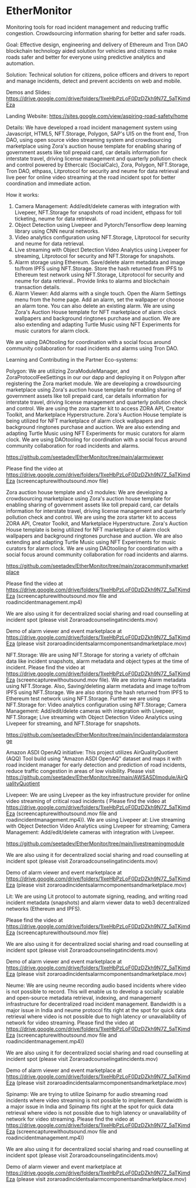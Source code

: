 # EtherMonitor
Monitoring tools for road incident management and reducing traffic congestion. Crowdsourcing information sharing for better and safer roads.

Goal: Effective design, engineering and delivery of Ethereum and Tron DAO blockchain technology aided solution for vehicles and citizens to make roads safer and better for everyone using predictive analytics and automation. 

Solution: Technical solution for citizens, police officers and drivers to report and manage incidents, detect and prevent accidents on web and mobile.

Demos and Slides: https://drive.google.com/drive/folders/1lxeHbPzLoF0DzDZkh9N7Z_5aTKjmdEza

Landing Website: https://sites.google.com/view/aspiring-road-safety/home

Details: We have developed a road incident management system using Javascript, HTML5, NFT.Storage, Polygon, SAP's UI5 on the front end, Tron DAO, using open source video streaming system and crowdsourcing marketplace using Zora's auction house template for enabling sharing of government assets like toll prepaid card, car details information for interstate travel, driving license management and quarterly pollution check and control powered by Ethercalc (SocialCalc), Zora, Polygon, NFT.Storage, Tron DAO, ethpass, Litprotocol for security and neume for data retrieval and live peer for online video streaming at the road incident spot for better coordination and immediate action.

How it works:
1. Camera Management: Add/edit/delete cameras with integration with Livepeer, NFT.Storage for snapshots of road incident, ethpass for toll ticketing, neume for data retrieval.
2. Object Detection using Livepeer and Pytorch/Tensorflow deep learning library using CNN neural networks.
3.  Video analytics configuration using NFT.Storage, Litprotocol for security and neume for data retrieval.
4. Live streaming with Object Detection Video Analytics using Livepeer for streaming, Litprotocol for security and NFT.Storage for snapshots.
5. Alarm storage using Ethereum. Save/delete alarm metadata and image to/from IPFS using NFT.Storage. Store the hash returned from IPFS to Ethereum test network using  NFT.Storage, Litprotocol for security and neume for data retrieval.. Provide links to alarms and blockchain transaction details.
6. Alarm Viewer: Add alarms with a single touch.
Open the Alarm Settings menu from the home page.
Add an alarm, set the wallpaper or choose an alarm tone.
You can also delete an existing alarm.
We are using Zora's Auction House template for NFT marketplace of alarm clock wallpapers and background ringtones purchase and auction.
We are also extending and adapting Turtle Music using NFT Experiments for music curators for alarm clock.


We are using DAOtooling for coordination with a social focus around community collaboration for road incidents and alarms using Tron DAO.


Learning and Contributing in the Partner Eco-systems:

Polygon: We are utilizing ZoraModuleManager, and ZoraProtocolFeeSettings in our our dapp and deploying it on Polygon after registering the Zora market module. We are developing a crowdsourcing marketplace using Zora's auction house template for enabling sharing of government assets like toll prepaid card, car details information for interstate travel, driving license management and quarterly pollution check and control. We are using the zora starter kit to access  ZORA API, Creator Toolkit, and Marketplace Hyperstructure. Zora's Auction House template is being utilized for NFT marketplace of alarm clock wallpapers and background ringtones purchase and auction.
We are also extending and adapting Turtle Music using NFT Experiments for music curators for alarm clock.
We are using DAOtooling for coordination with a social focus around community collaboration for road incidents and alarms.

https://github.com/seetadev/EtherMonitor/tree/main/alarmviewer

Please find the video at https://drive.google.com/drive/folders/1lxeHbPzLoF0DzDZkh9N7Z_5aTKjmdEza (screencapturewithoutsound.mov file)


Zora auction house template and v3 modules:
We are developing a crowdsourcing marketplace using Zora's auction house template for enabling sharing of government assets like toll prepaid card, car details information for interstate travel, driving license management and quarterly pollution check and control. We are using the zora starter kit to access  ZORA API, Creator Toolkit, and Marketplace Hyperstructure. Zora's Auction House template is being utilized for NFT marketplace of alarm clock wallpapers and background ringtones purchase and auction.
We are also extending and adapting Turtle Music using NFT Experiments for music curators for alarm clock.
We are using DAOtooling for coordination with a social focus around community collaboration for road incidents and alarms.

https://github.com/seetadev/EtherMonitor/tree/main/zoracommunitymarketplace

Please find the video at https://drive.google.com/drive/folders/1lxeHbPzLoF0DzDZkh9N7Z_5aTKjmdEza (screencapturewithoutsound.mov file and roadincidentmanagement.mp4)


We are also using it for decentralized social sharing and road counselling at  incident spot (please visit  Zoraroadcounselingatincidents.mov)

Demo of alarm viewer and event marketplace at https://drive.google.com/drive/folders/1lxeHbPzLoF0DzDZkh9N7Z_5aTKjmdEza  (please visit zoraroadincidentsalarmcomponentsandmarketplace.mov)


NFT.Storage:
We are using NFT.Storage  for storing a variety of offchain data like incident snapshots, alarm metadata and object types at the time of incident. Please find the video at https://drive.google.com/drive/folders/1lxeHbPzLoF0DzDZkh9N7Z_5aTKjmdEza (screencapturewithoutsound.mov file). We are storing Alarm metadata using NFT.Storage. Also, Saving/deleting alarm metadata and image to/from IPFS using NFT.Storage. We are also storing the hash returned from IPFS to Ethereum test network using  NFT.Storage.
 Further we are using NFT.Storage for: Video analytics configuration using NFT.Storage; Camera Management: Add/edit/delete cameras with integration with Livepeer, NFT.Storage; Live streaming with Object Detection Video Analytics using Livepeer for streaming, and NFT.Storage for snapshots.

https://github.com/seetadev/EtherMonitor/tree/main/incidentandalarmstorage


Amazon ASDI OpenAQ initiative: This project utilizes AirQualityQuotient (AQQ) Tool build using "Amazon ASDI OpenAQ" dataset and maps it with road incident manager for early detection and prediction of road incidents, reduce traffic congestion in areas of low visibility. Please visit https://github.com/seetadev/EtherMonitor/tree/main/AWSASDImodule/AirQualityQuotient

Livepeer: 
We are using Livepeer as the key infrastructure provider for online video streaming of critical road incidents ( Please find the video at https://drive.google.com/drive/folders/1lxeHbPzLoF0DzDZkh9N7Z_5aTKjmdEza (screencapturewithoutsound.mov file and roadincidentmanagement.mp4)). We are using Livepeer at: Live streaming with Object Detection Video Analytics using Livepeer for streaming; Camera Management: Add/edit/delete cameras with integration with Livepeer.

https://github.com/seetadev/EtherMonitor/tree/main/livestreamingmodule

We are also using it for decentralized social sharing and road counselling at  incident spot (please visit  Zoraroadcounselingatincidents.mov)

Demo of alarm viewer and event marketplace at https://drive.google.com/drive/folders/1lxeHbPzLoF0DzDZkh9N7Z_5aTKjmdEza  (please visit zoraroadincidentsalarmcomponentsandmarketplace.mov)



Lit: We are using Lit protocol to  automate signing, reading, and writing road incident metadata (snapshots) and alarm viewer data to web3 decentralized networks (Ethereum and IPFS). 

Please find the video at https://drive.google.com/drive/folders/1lxeHbPzLoF0DzDZkh9N7Z_5aTKjmdEza (screencapturewithoutsound.mov file)

We are also using it for decentralized social sharing and road counselling at  incident spot (please visit  Zoraroadcounselingatincidents.mov)

Demo of alarm viewer and event marketplace at https://drive.google.com/drive/folders/1lxeHbPzLoF0DzDZkh9N7Z_5aTKjmdEza  (please visit zoraroadincidentsalarmcomponentsandmarketplace.mov)



Neume:
We are using neume recording audio based incidents where video is not possible to record. This will enable us to develop a socially scalable and open-source metadata retrieval, indexing, and management infrastructure for decentralized road incident management. Bandwidth is a major issue in India and neume protocol fits right at the spot for quick data retrieval where video is not possible due to high latency or unavailability of network for video streaming. Please find the video at https://drive.google.com/drive/folders/1lxeHbPzLoF0DzDZkh9N7Z_5aTKjmdEza (screencapturewithoutsound.mov file and roadincidentmanagement.mp4))

We are also using it for decentralized social sharing and road counselling at  incident spot (please visit  Zoraroadcounselingatincidents.mov)

Demo of alarm viewer and event marketplace at https://drive.google.com/drive/folders/1lxeHbPzLoF0DzDZkh9N7Z_5aTKjmdEza  (please visit zoraroadincidentsalarmcomponentsandmarketplace.mov)


Spinamp:
We are trying to utilize Spinamp for audio streaming road incidents where video streaming is not possible to implement. Bandwidth is a major issue in India and Spinamp fits right at the spot for quick data retrieval where video is not possible due to high latency or unavailability of network for video streaming. Please find the video at https://drive.google.com/drive/folders/1lxeHbPzLoF0DzDZkh9N7Z_5aTKjmdEza (screencapturewithoutsound.mov file and roadincidentmanagement.mp4))


We are also using it for decentralized social sharing and road counselling at  incident spot (please visit  Zoraroadcounselingatincidents.mov)

Demo of alarm viewer and event marketplace at https://drive.google.com/drive/folders/1lxeHbPzLoF0DzDZkh9N7Z_5aTKjmdEza  (please visit zoraroadincidentsalarmcomponentsandmarketplace.mov)
